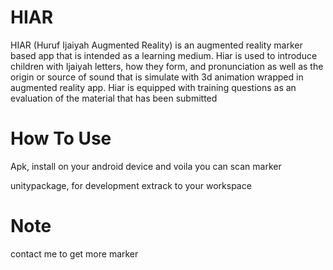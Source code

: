 # HIAR
HIAR (Huruf Ijaiyah Augmented Reality) is an augmented reality marker based app that is intended as a learning medium. Hiar is used to introduce children with Ijaiyah letters, how they form, and pronunciation as well as the origin or source of sound that is simulate with 3d animation wrapped in augmented reality app.  Hiar is equipped with training questions as an evaluation of the material that has been submitted

# How To Use
Apk, install on your android device and voila you can scan marker

unitypackage, for development extrack to your workspace

# Note
contact me to get more marker
